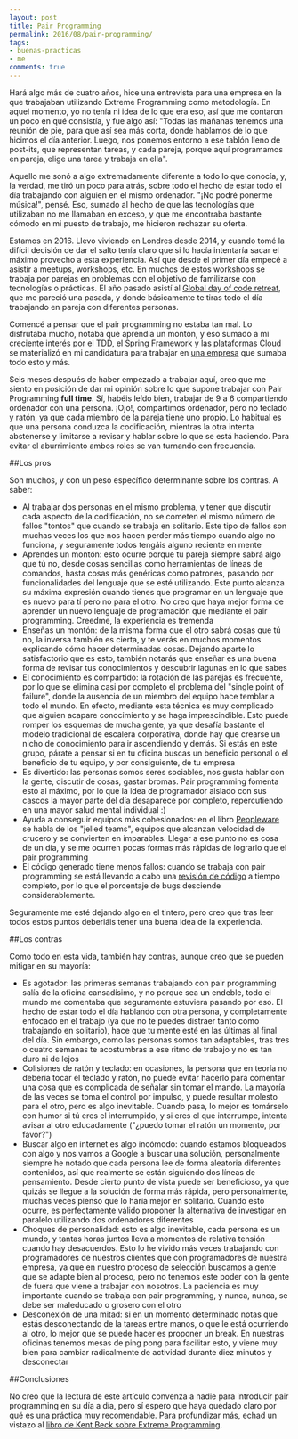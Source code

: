 ```yaml
---
layout: post
title: Pair Programming
permalink: 2016/08/pair-programming/
tags:
- buenas-practicas
- me
comments: true
---
```


Hará algo más de cuatro años, hice una entrevista para una empresa en la que trabajaban utilizando Extreme Programming como metodología. En aquel momento, yo no tenía ni idea de lo que era eso, así que me contaron un poco en qué consistía, y fue algo así: "Todas las mañanas tenemos una reunión de pie, para que así sea más corta, donde hablamos de lo que hicimos el día anterior. Luego, nos ponemos entorno a ese tablón lleno de post-its, que representan tareas, y cada pareja, porque aquí programamos en pareja, elige una tarea y trabaja en ella".

Aquello me sonó a algo extremadamente diferente a todo lo que conocía, y, la verdad, me tiró un poco para atrás, sobre todo el hecho de estar todo el día trabajando con alguien en el mismo ordenador. "¡No podré ponerme música!", pensé. Eso, sumado al hecho de que las tecnologías que utilizaban no me llamaban en exceso, y que me encontraba bastante cómodo en mi puesto de trabajo, me hicieron rechazar su oferta.

<!--break-->

Estamos en 2016. Llevo viviendo en Londres desde 2014, y cuando tomé la difícil decisión de dar el salto tenía claro que si lo hacía intentaría sacar el máximo provecho a esta experiencia. Así que desde el primer día empecé a asistir a meetups, workshops, etc. En muchos de estos workshops se trabaja por parejas en problemas con el objetivo de familizarse con tecnologías o prácticas. El año pasado asistí al [Global day of code retreat](/2015/11/code-retreat-2015/), que me pareció una pasada, y donde básicamente te tiras todo el día trabajando en pareja con diferentes personas.

Comencé a pensar que el pair programming no estaba tan mal. Lo disfrutaba mucho, notaba que aprendía un montón, y eso sumado a mi creciente interés por el [TDD](/2015/08/primera-experiencia-tdd/), el Spring Framework y las plataformas Cloud se materializó en mi candidatura para trabajar en [una empresa](https://pivotal.io/) que sumaba todo esto y más.

Seis meses después de haber empezado a trabajar aquí, creo que me siento en posición de dar mi opinión sobre lo que supone trabajar con Pair Programming **full time**. Sí, habéis leído bien, trabajar de 9 a 6 compartiendo ordenador con una persona. ¡Ojo!, compartimos ordenador, pero no teclado y ratón, ya que cada miembro de la pareja tiene uno propio. Lo habitual es que una persona conduzca la codificación, mientras la otra intenta abstenerse y limitarse a revisar y hablar sobre lo que se está haciendo. Para evitar el aburrimiento ambos roles se van turnando con frecuencia.

##Los pros

Son muchos, y con un peso específico determinante sobre los contras. A saber:

* Al trabajar dos personas en el mismo problema, y tener que discutir cada aspecto de la codificación, no se cometen el mismo número de fallos "tontos" que cuando se trabaja en solitario. Este tipo de fallos son muchas veces los que nos hacen perder más tiempo cuando algo no funciona, y seguramente todos tengáis alguno reciente en mente
* Aprendes un montón: esto ocurre porque tu pareja siempre sabrá algo que tú no, desde cosas sencillas como herramientas de líneas de comandos, hasta cosas más genéricas como patrones, pasando por funcionalidades del lenguaje que se esté utilizando. Este punto alcanza su máxima expresión cuando tienes que programar en un lenguaje que es nuevo para tí pero no para el otro. No creo que haya mejor forma de aprender un nuevo lenguaje de programación que mediante el pair programming. Creedme, la experiencia es tremenda
* Enseñas un montón: de la misma forma que el otro sabrá cosas que tú no, la inversa también es cierta, y te verás en muchos momentos explicando cómo hacer determinadas cosas. Dejando aparte lo satisfactorio que es esto, también notarás que enseñar es una buena forma de revisar tus conocimientos y descubrir lagunas en lo que sabes
* El conocimiento es compartido: la rotación de las parejas es frecuente, por lo que se elimina casi por completo el problema del "single point of failure", donde la ausencia de un miembro del equipo hace temblar a todo el mundo. En efecto, mediante esta técnica es muy complicado que alguien acapare conocimiento y se haga imprescindible. Esto puede romper los esquemas de mucha gente, ya que desafía bastante el modelo tradicional de escalera corporativa, donde hay que crearse un nicho de conocimiento para ir ascendiendo y demás. Si estás en este grupo, párate a pensar si en tu oficina buscas un beneficio personal o el beneficio de tu equipo, y por consiguiente, de tu empresa
* Es divertido: las personas somos seres sociables, nos gusta hablar con la gente, discutir de cosas, gastar bromas. Pair programming fomenta esto al máximo, por lo que la idea de programador aislado con sus cascos la mayor parte del día desaparece por completo, repercutiendo en una mayor salud mental individual :)
* Ayuda a conseguir equipos más cohesionados: en el libro [Peopleware](https://www.amazon.com/Peopleware-Productive-Projects-Teams-3rd/dp/0321934113) se habla de los "jelled teams", equipos que alcanzan velocidad de crucero y se convierten en imparables. Llegar a ese punto no es cosa de un día, y se me ocurren pocas formas más rápidas de lograrlo que el pair programming
* El código generado tiene menos fallos: cuando se trabaja con pair programming se está llevando a cabo una [revisión de código](/2015/03/code-reviews/) a tiempo completo, por lo que el porcentaje de bugs desciende considerablemente.

Seguramente me esté dejando algo en el tintero, pero creo que tras leer todos estos puntos deberiáis tener una buena idea de la experiencia.

##Los contras

Como todo en esta vida, también hay contras, aunque creo que se pueden mitigar en su mayoría:

* Es agotador: las primeras semanas trabajando con pair programming salía de la oficina cansadísimo, y no porque sea un endeble, todo el mundo me comentaba que seguramente estuviera pasando por eso. El hecho de estar todo el día hablando con otra persona, y completamente enfocado en el trabajo (ya que no te puedes distraer tanto como trabajando en solitario), hace que tu mente esté en las últimas al final del día. Sin embargo, como las personas somos tan adaptables, tras tres o cuatro semanas te acostumbras a ese ritmo de trabajo y no es tan duro ni de lejos
* Colisiones de ratón y teclado: en ocasiones, la persona que en teoría no debería tocar el teclado y ratón, no puede evitar hacerlo para comentar una cosa que es complicada de señalar sin tomar el mando. La mayoría de las veces se toma el control por impulso, y puede resultar molesto para el otro, pero es algo inevitable. Cuando pasa, lo mejor es tomárselo con humor si tú eres el interrumpido, y si eres el que interrumpe, intenta avisar al otro educadamente ("¿puedo tomar el ratón un momento, por favor?")
* Buscar algo en internet es algo incómodo: cuando estamos bloqueados con algo y nos vamos a Google a buscar una solución, personalmente siempre he notado que cada persona lee de forma aleatoria diferentes contenidos, así que realmente se están siguiendo dos líneas de pensamiento. Desde cierto punto de vista puede ser beneficioso, ya que quizás se llegue a la solución de forma más rápida, pero personalmente, muchas veces pienso que lo haría mejor en solitario. Cuando esto ocurre, es perfectamente válido proponer la alternativa de investigar en paralelo utilizando dos ordenadores diferentes
* Choques de personalidad: esto es algo inevitable, cada persona es un mundo, y tantas horas juntos lleva a momentos de relativa tensión cuando hay desacuerdos. Esto lo he vivido más veces trabajando con programadores de nuestros clientes que con programadores de nuestra empresa, ya que en nuestro proceso de selección buscamos a gente que se adapte bien al proceso, pero no tenemos este poder con la gente de fuera que viene a trabajar con nosotros. La paciencia es muy importante cuando se trabaja con pair programming, y nunca, nunca, se debe ser maleducado o grosero con el otro
* Desconexión de una mitad: si en un momento determinado notas que estás desconectando de la tareas entre manos, o que le está ocurriendo al otro, lo mejor que se puede hacer es proponer un break. En nuestras oficinas tenemos mesas de ping pong para facilitar esto, y viene muy bien para cambiar radicalmente de actividad durante diez minutos y desconectar

##Conclusiones

No creo que la lectura de este artículo convenza a nadie para introducir pair programming en su día a día, pero sí espero que haya quedado claro por qué es una práctica muy recomendable. Para profundizar más, echad un vistazo al [libro de Kent Beck sobre Extreme Programming](https://www.amazon.es/Extreme-Programming-Explained-Embrace-Embracing/dp/0321278658/ref=sr_1_1).
